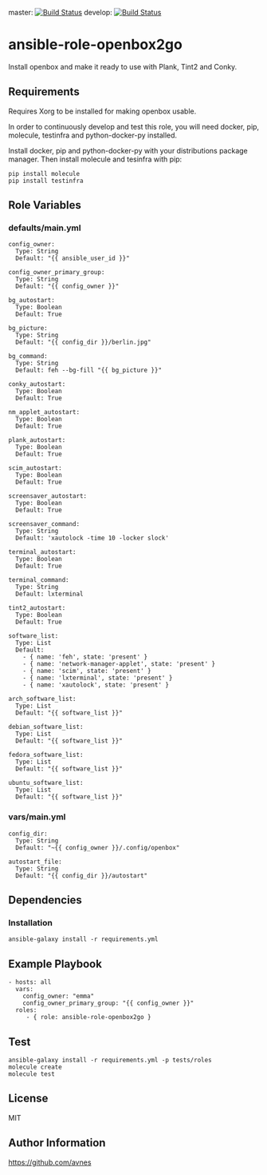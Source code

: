 master: [![Build Status](https://travis-ci.org/avnes/ansible-role-openbox2go.png?branch=master)](https://travis-ci.org/avnes/ansible-role-openbox2go) develop: [![Build Status](https://travis-ci.org/avnes/ansible-role-openbox2go.png?branch=develop)](https://travis-ci.org/avnes/ansible-role-openbox2go)


# ansible-role-openbox2go

Install openbox and make it ready to use with Plank, Tint2 and Conky.

## Requirements

Requires Xorg to be installed for making openbox usable.

In order to continuously develop and test this role, you will need docker, pip, molecule, testinfra and python-docker-py installed.

Install docker, pip and python-docker-py with your distributions package manager. Then install molecule and tesinfra with pip:

```
pip install molecule
pip install testinfra
```

## Role Variables

### defaults/main.yml
```
config_owner:
  Type: String
  Default: "{{ ansible_user_id }}"

config_owner_primary_group:
  Type: String
  Default: "{{ config_owner }}"

bg_autostart:
  Type: Boolean
  Default: True

bg_picture:
  Type: String
  Default: "{{ config_dir }}/berlin.jpg"

bg_command:
  Type: String
  Default: feh --bg-fill "{{ bg_picture }}"

conky_autostart:
  Type: Boolean
  Default: True

nm_applet_autostart:
  Type: Boolean
  Default: True

plank_autostart:
  Type: Boolean
  Default: True

scim_autostart:
  Type: Boolean
  Default: True

screensaver_autostart:
  Type: Boolean
  Default: True

screensaver_command:
  Type: String
  Default: 'xautolock -time 10 -locker slock'

terminal_autostart:
  Type: Boolean
  Default: True

terminal_command:
  Type: String
  Default: lxterminal

tint2_autostart:
  Type: Boolean
  Default: True

software_list:
  Type: List
  Default:
    - { name: 'feh', state: 'present' }
    - { name: 'network-manager-applet', state: 'present' }
    - { name: 'scim', state: 'present' }
    - { name: 'lxterminal', state: 'present' }
    - { name: 'xautolock', state: 'present' }

arch_software_list:
  Type: List
  Default: "{{ software_list }}"

debian_software_list:
  Type: List
  Default: "{{ software_list }}"

fedora_software_list:
  Type: List
  Default: "{{ software_list }}"

ubuntu_software_list:
  Type: List
  Default: "{{ software_list }}"
```

### vars/main.yml
```
config_dir:
  Type: String
  Default: "~{{ config_owner }}/.config/openbox"

autostart_file:
  Type: String
  Default: "{{ config_dir }}/autostart"
```

## Dependencies

### Installation
```
ansible-galaxy install -r requirements.yml
```

## Example Playbook

```
- hosts: all
  vars:
    config_owner: "emma"
    config_owner_primary_group: "{{ config_owner }}"
  roles:
     - { role: ansible-role-openbox2go }
```

## Test

```
ansible-galaxy install -r requirements.yml -p tests/roles
molecule create
molecule test
```

## License

MIT

## Author Information

<https://github.com/avnes>
